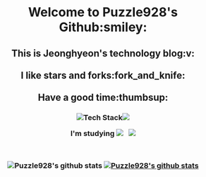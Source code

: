 <h1 align='center'> Welcome to Puzzle928's Github:smiley: </p>
<h2 align='center'>This is Jeonghyeon's technology blog:v:<br><br>I like stars and forks:fork_and_knife:<br><br>Have a good time:thumbsup:</p>
<p align='center'>
<h3 align='center'><img src="https://img.shields.io/badge/github-181717?style=flat-square&logo=github&logoColor=white"/>Tech Stack<img src="https://img.shields.io/badge/github-181717?style=flat-square&logo=github&logoColor=white"/></p>
I'm studying <img src="https://img.shields.io/badge/Python-3776AB?style=flat-square&logo=Python&logoColor=white"/></a> &nbsp; <img src="https://img.shields.io/badge/Oracle DB-F80000?style=flat-square&logo=Oracle&logoColor=white"/></a></p><br>

![Puzzle928's github stats](https://github-readme-stats.vercel.app/api?username=Puzzle928&show_icons=true)
[![Puzzle928's github stats](https://github-readme-stats.vercel.app/api/top-langs/?username=Puzzle928&show_icons=true&hide_border=true&title_color=004386&icon_color=004386&layout=compact)](https://github.com/Puzzle928)<br>
